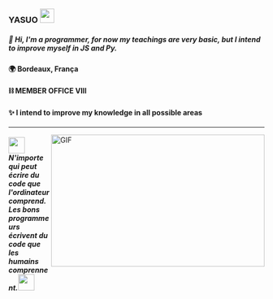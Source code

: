 ###  YASUO <img src="https://cdn.discordapp.com/emojis/799954767429500939.gif?v=1" width="28px"/>

##### 🧪 Hi, I'm a programmer, for now my teachings are very basic, but I intend to improve myself in JS and Py.

#### 🌍 Bordeaux, França
#### ⛓ MEMBER OFFICE VIII
#### ✨ I intend to improve my knowledge in all possible areas
---
<img align="right" alt="GIF" src="https://i.pinimg.com/originals/90/af/f5/90aff5c7eca36889703a1ee6fcd4d178.gif" height="260px" width="420px">

##### <img src="https://cdn.discordapp.com/emojis/795306939751858176.gif?v=1" width="32px"> N'importe qui peut écrire du code que l'ordinateur comprend. Les bons programmeurs écrivent du code que les humains comprennent.<img src="https://cdn.discordapp.com/emojis/795306939751858176.gif?v=1" width="32px">

